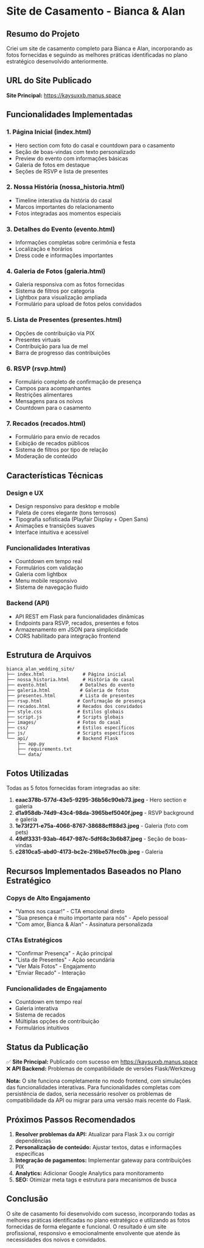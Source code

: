 # Site de Casamento - Bianca & Alan

## Resumo do Projeto

Criei um site de casamento completo para Bianca e Alan, incorporando as fotos fornecidas e seguindo as melhores práticas identificadas no plano estratégico desenvolvido anteriormente.

## URL do Site Publicado

**Site Principal:** https://kaysuxxb.manus.space

## Funcionalidades Implementadas

### 1. Página Inicial (index.html)
- Hero section com foto do casal e countdown para o casamento
- Seção de boas-vindas com texto personalizado
- Preview do evento com informações básicas
- Galeria de fotos em destaque
- Seções de RSVP e lista de presentes

### 2. Nossa História (nossa_historia.html)
- Timeline interativa da história do casal
- Marcos importantes do relacionamento
- Fotos integradas aos momentos especiais

### 3. Detalhes do Evento (evento.html)
- Informações completas sobre cerimônia e festa
- Localização e horários
- Dress code e informações importantes

### 4. Galeria de Fotos (galeria.html)
- Galeria responsiva com as fotos fornecidas
- Sistema de filtros por categoria
- Lightbox para visualização ampliada
- Formulário para upload de fotos pelos convidados

### 5. Lista de Presentes (presentes.html)
- Opções de contribuição via PIX
- Presentes virtuais
- Contribuição para lua de mel
- Barra de progresso das contribuições

### 6. RSVP (rsvp.html)
- Formulário completo de confirmação de presença
- Campos para acompanhantes
- Restrições alimentares
- Mensagens para os noivos
- Countdown para o casamento

### 7. Recados (recados.html)
- Formulário para envio de recados
- Exibição de recados públicos
- Sistema de filtros por tipo de relação
- Moderação de conteúdo

## Características Técnicas

### Design e UX
- Design responsivo para desktop e mobile
- Paleta de cores elegante (tons terrosos)
- Tipografia sofisticada (Playfair Display + Open Sans)
- Animações e transições suaves
- Interface intuitiva e acessível

### Funcionalidades Interativas
- Countdown em tempo real
- Formulários com validação
- Galeria com lightbox
- Menu mobile responsivo
- Sistema de navegação fluido

### Backend (API)
- API REST em Flask para funcionalidades dinâmicas
- Endpoints para RSVP, recados, presentes e fotos
- Armazenamento em JSON para simplicidade
- CORS habilitado para integração frontend

## Estrutura de Arquivos

```
bianca_alan_wedding_site/
├── index.html              # Página inicial
├── nossa_historia.html     # História do casal
├── evento.html            # Detalhes do evento
├── galeria.html           # Galeria de fotos
├── presentes.html         # Lista de presentes
├── rsvp.html             # Confirmação de presença
├── recados.html          # Recados dos convidados
├── style.css             # Estilos globais
├── script.js             # Scripts globais
├── images/               # Fotos do casal
├── css/                  # Estilos específicos
├── js/                   # Scripts específicos
└── api/                  # Backend Flask
    ├── app.py
    ├── requirements.txt
    └── data/
```

## Fotos Utilizadas

Todas as 5 fotos fornecidas foram integradas ao site:
1. **eaac378b-577d-43e5-9295-36b56c90eb73.jpeg** - Hero section e galeria
2. **d1a958db-74d9-43c4-98da-3965bef5040f.jpeg** - RSVP background e galeria
3. **1e73f271-e75a-4066-8767-38688cff88d3.jpeg** - Galeria (foto com pets)
4. **49df3331-93ab-4647-987c-5df68c3b6b87.jpeg** - Seção de boas-vindas
5. **c2810ca5-abd0-4173-bc2e-216be57fec0b.jpeg** - Galeria

## Recursos Implementados Baseados no Plano Estratégico

### Copys de Alto Engajamento
- "Vamos nos casar!" - CTA emocional direto
- "Sua presença é muito importante para nós" - Apelo pessoal
- "Com amor, Bianca & Alan" - Assinatura personalizada

### CTAs Estratégicos
- "Confirmar Presença" - Ação principal
- "Lista de Presentes" - Ação secundária
- "Ver Mais Fotos" - Engajamento
- "Enviar Recado" - Interação

### Funcionalidades de Engajamento
- Countdown em tempo real
- Galeria interativa
- Sistema de recados
- Múltiplas opções de contribuição
- Formulários intuitivos

## Status da Publicação

✅ **Site Principal:** Publicado com sucesso em https://kaysuxxb.manus.space
❌ **API Backend:** Problemas de compatibilidade de versões Flask/Werkzeug

**Nota:** O site funciona completamente no modo frontend, com simulações das funcionalidades interativas. Para funcionalidades completas com persistência de dados, seria necessário resolver os problemas de compatibilidade da API ou migrar para uma versão mais recente do Flask.

## Próximos Passos Recomendados

1. **Resolver problemas da API:** Atualizar para Flask 3.x ou corrigir dependências
2. **Personalização de conteúdo:** Ajustar textos, datas e informações específicas
3. **Integração de pagamentos:** Implementar gateway para contribuições PIX
4. **Analytics:** Adicionar Google Analytics para monitoramento
5. **SEO:** Otimizar meta tags e estrutura para mecanismos de busca

## Conclusão

O site de casamento foi desenvolvido com sucesso, incorporando todas as melhores práticas identificadas no plano estratégico e utilizando as fotos fornecidas de forma elegante e funcional. O resultado é um site profissional, responsivo e emocionalmente envolvente que atende às necessidades dos noivos e convidados.


